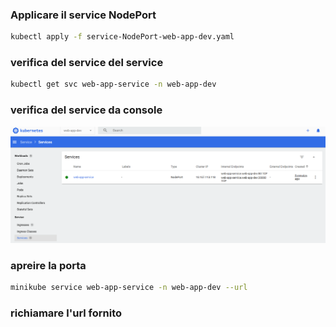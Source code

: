 ### Applicare il service NodePort
```bash
kubectl apply -f service-NodePort-web-app-dev.yaml
```
### verifica del service del service
```bash 
kubectl get svc web-app-service -n web-app-dev
```
### verifica del service da console
![alt text](../image/service-1.png)

### apreire la porta
```bash
minikube service web-app-service -n web-app-dev --url
```
### richiamare l'url fornito
